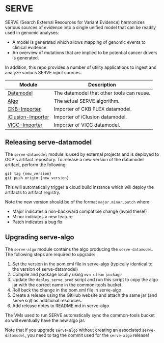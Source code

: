 # SERVE

SERVE (Search External Resources for Variant Evidence) harmonizes various sources of evidence into a single unified model that can be
readily used in genomic analyses:

- A model is generated which allows mapping of genomic events to clinical evidence.
- An overview of mutations that are implied to be potential cancer drivers is generated.

In addition, this repo provides a number of utility applications to ingest and analyze various SERVE input sources.

| Module                                 | Description                               |
|----------------------------------------|-------------------------------------------|
| [Datamodel](datamodel)                 | The datamodel that other tools can reuse. |
| [Algo](algo)                           | The actual SERVE algorithm.               |
| [CKB-Importer](ckb-importer)           | Importer of CKB FLEX datamodel.           |
| [iClusion-Importer](iclusion-importer) | Importer of iClusion datamodel.           |
| [VICC-Importer](algo)                  | Importer of VICC datamodel.               |

## Releasing serve-datamodel

The `serve-datamodel` module is used by external projects and is deployed to GCP's artifact repository.
To release a new version of the datamodel artifact, perform the following:

```shell
git tag {new_version}
git push origin {new_version}
```

This will automatically trigger a cloud build instance which will deploy the artifacts to artifact registry.

Note the new version should be of the format `major.minor.patch` where:

- Major indicates a non-backward compatible change (avoid these!)
- Minor indicates a new feature
- Patch indicates a bug fix

## Upgrading serve-algo

The `serve-algo` module contains the algo producing the `serve-datamodel`. The following steps are required to upgrade:

1. Set the version in the pom.xml file in serve-algo (typically identical to the version of serve-datamodel)
2. Compile and package locally using `mvn clean package`
3. Update the `deploy_serve_prod` script and run this script to copy the algo jar with the correct name in the common-tools bucket.
4. Roll back the change in the pom.xml file in serve-algo
4. Create a release using the GitHub website and attach the same jar (and serve sql) as additional resources.
5. Add release notes to README.md in serve-algo

The VMs used to run SERVE automatically sync the common-tools bucket so will eventually have the new algo jar.

Note that if you upgrade `serve-algo` without creating an associated `serve-datamodel`, you need to tag the commit used for the `serve-algo`
release!

